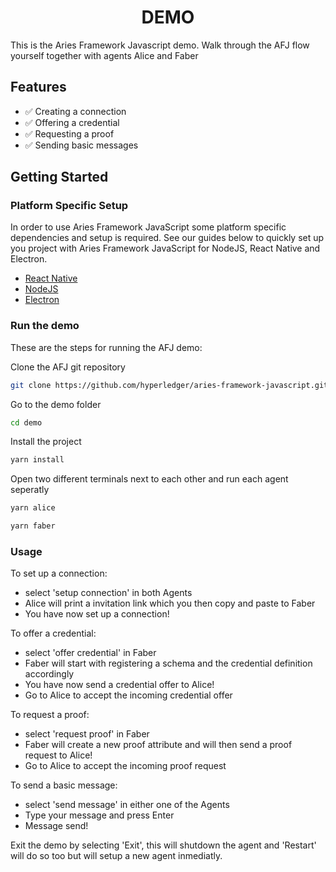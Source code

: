 <h1 align="center"><b>DEMO</b></h1>

This is the Aries Framework Javascript demo. Walk through the AFJ flow yourself together with agents Alice and Faber

## Features

- ✅ Creating a connection
- ✅ Offering a credential
- ✅ Requesting a proof
- ✅ Sending basic messages

## Getting Started

### Platform Specific Setup

In order to use Aries Framework JavaScript some platform specific dependencies and setup is required. See our guides below to quickly set up you project with Aries Framework JavaScript for NodeJS, React Native and Electron.

- [React Native](/docs/setup-react-native.md)
- [NodeJS](/docs/setup-nodejs.md)
- [Electron](/docs/setup-electron.md)

### Run the demo

These are the steps for running the AFJ demo:

Clone the AFJ git repository
```sh
git clone https://github.com/hyperledger/aries-framework-javascript.git
```

Go to the demo folder
```sh
cd demo
```

Install the project
```sh
yarn install
```

Open two different terminals next to each other and run each agent seperatly
```sh
yarn alice
```

```sh
yarn faber
```

### Usage

To set up a connection:
- select 'setup connection' in both Agents
- Alice will print a invitation link which you then copy and paste to Faber
- You have now set up a connection!

To offer a credential:
- select 'offer credential' in Faber
- Faber will start with registering a schema and the credential definition accordingly
- You have now send a credential offer to Alice!
- Go to Alice to accept the incoming credential offer

To request a proof:
- select 'request proof' in Faber
- Faber will create a new proof attribute and will then send a proof request to Alice!
- Go to Alice to accept the incoming proof request

To send a basic message:
- select 'send message' in either one of the Agents
- Type your message and press Enter
- Message send!

Exit the demo by selecting 'Exit', this will shutdown the agent and 'Restart' will do so too but will setup a new agent inmediatly.
